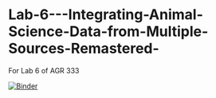 # Lab-6---Integrating-Animal-Science-Data-from-Multiple-Sources-Remastered-
For Lab 6 of AGR 333

[![Binder](https://mybinder.org/badge_logo.svg)](https://mybinder.org/v2/gh/lfeese/Lab-6---Integrating-Animal-Science-Data-from-Multiple-Sources-Remastered-/main?labpath=Lab%206%20-%20Integrating%20Animal%20Science%20Data%20from%20Multiple%20Sources%20(Remastered).ipynb)
